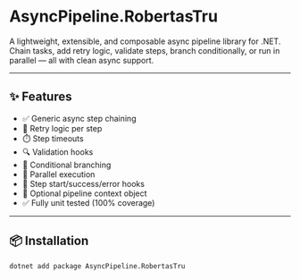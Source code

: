 # AsyncPipeline.RobertasTru

A lightweight, extensible, and composable async pipeline library for .NET.  
Chain tasks, add retry logic, validate steps, branch conditionally, or run in parallel — all with clean async support.

---

## ✨ Features

- ✅ Generic async step chaining
- 🔁 Retry logic per step
- ⏱️ Step timeouts
- 🔍 Validation hooks
- 🔄 Conditional branching
- 🧵 Parallel execution
- 🎯 Step start/success/error hooks
- 🧳 Optional pipeline context object
- ✅ Fully unit tested (100% coverage)

---

## 📦 Installation

```bash
dotnet add package AsyncPipeline.RobertasTru
